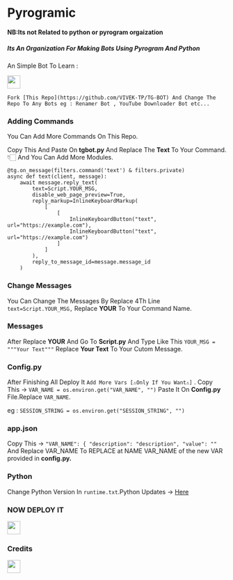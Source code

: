 # Pyrogramic

**NB:Its not Related to python or pyrogram orgaization**

##### Its An Organization For Making Bots Using Pyrogram And Python

An Simple Bot To Learn :

<p align="left">
  <a href="https://docs.pyrogram.org/">
     <img height="30px" src="https://telegra.ph/file/4a642e823b5250c99da91.jpg">
  </a>

`Fork [This Repo](https://github.com/VIVEK-TP/TG-BOT) And Change The Repo To Any Bots
eg : Renamer Bot , YouTube Downloader Bot etc...`

### Adding Commands

You Can Add More Commands On This Repo.

Copy This And Paste On **tgbot.py** And Replace The **Text** To Your Command.👇🏻 And You Can Add More Modules.
`````
@tg.on_message(filters.command('text') & filters.private)
async def text(client, message):
    await message.reply_text(
        text=Script.YOUR_MSG,
        disable_web_page_preview=True,
        reply_markup=InlineKeyboardMarkup(
            [
                [
                    InlineKeyboardButton("text", url="https://example.com"),
                    InlineKeyboardButton("text", url="https://example.com")
                ]
            ]
        ),
        reply_to_message_id=message.message_id
    )
`````
### Change Messages

You Can Change The Messages By Replace 4Th Line ```text=Script.YOUR_MSG,``` Replace **YOUR** To Your Command Name.

### Messages

After Replace **YOUR** And Go To **Script.py** And Type Like This ```YOUR_MSG = """Your Text"""``` Replace **Your Text** To Your Cutom Message.

### Config.py

After Finishing All Deploy It `Add More Vars [⚠️Only If You Want⚠️]` . Copy This -> ```VAR_NAME = os.environ.get("VAR_NAME", "")``` Paste It On **Config.py** File.Replace `VAR_NAME`.

eg : ```SESSION_STRING = os.environ.get("SESSION_STRING", "")```

### app.json

Copy This -> ```"VAR_NAME": {
            "description": "description",
            "value": ""``` And Replace VAR_NAME To REPLACE at NAME VAR_NAME of the new VAR provided in **config.py.**

### Python

Change Python Version In `runtime.txt`.Python Updates -> [Here](https://github.com/python)

### NOW DEPLOY IT
<p align="left">
  <a href="https://heroku.com/deploy/">
     <img height="30px" src="https://img.shields.io/badge/Deploy%20To%20Heroku-blueviolet?style=for-the-badge&logo=heroku">
  </a>

### Credits

<p align="left">
  <a href="https://docs.pyrogram.org/">
     <img height="30px" src="https://telegra.ph/file/4a642e823b5250c99da91.jpg">
  </a>
